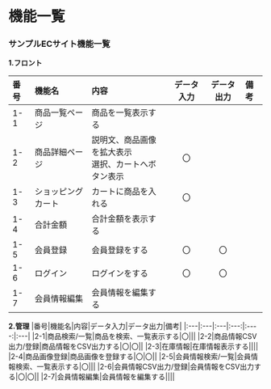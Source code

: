 # 機能一覧
### サンプルECサイト機能一覧
**1.フロント**

|番号|機能名|内容|データ入力|データ出力|備考|
|:---|:---|:---|:---:|:----:|:---|
|1-1|商品一覧ページ|商品を一覧表示する||||
|1-2|商品詳細ページ|説明文、商品画像を拡大表示<br>選択、カートへボタン表示|〇|||
|1-3|ショッピングカート|カートに商品を入れる|〇|||
|1-4|合計金額|合計金額を表示する||||
|1-5|会員登録|会員登録をする|〇|〇||
|1-6|ログイン|ログインをする|〇|〇||
|1-7|会員情報編集|会員情報を編集する||||

**2.管理**
|番号|機能名|内容|データ入力|データ出力|備考|
|:---|:---|:---|:---:|:----:|:---|
|2-1|商品検索/一覧|商品を検索、一覧表示する|〇|||
|2-2|商品情報CSV出力/登録|商品情報をCSV出力する|〇|〇||
|2-3|在庫情報|在庫情報表示する||||
|2-4|商品画像登録|商品画像を登録する|〇|〇||
|2-5|会員情報検索/一覧|会員情報検索、一覧表示する|〇|||
|2-6|会員情報CSV出力/登録|会員情報をCSV出力する|〇|〇||
|2-7|会員情報編集|会員情報を編集する||||

